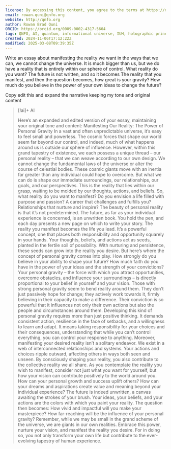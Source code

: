```yaml
---
license: By accessing this content, you agree to the terms at https://qnfo.org/LICENSE
email: rowan.quni@qnfo.org
website: http://qnfo.org
author: Rowan Brad Quni
ORCID: https://orcid.org/0009-0002-4317-5604
tags: QNFO, AI, quantum, informational universe, IUH, holographic principle
created: 2024-11-06T17:12:22Z
modified: 2025-03-08T09:39:35Z
---
```


Write an essay about manifesting the reality we want in the ways that we can, we cannot change the universe. It is much bigger than us, but we do have a reality that is entirely within our sphere of control. What reality do you want? The future is not written, and so it becomes The reality that you manifest, and then the question becomes, how great is your gravity? How much do you believe in the power of your own ideas to change the future?

Copy edit this and expand the narrative keeping my tone and original content

> [!ai]+ AI
>
> Here’s an expanded and edited version of your essay, maintaining your original tone and content:
> Manifesting Our Reality: The Power of Personal Gravity
> In a vast and often unpredictable universe, it’s easy to feel small and powerless. The cosmic forces that shape our world seem far beyond our control, and indeed, much of what happens around us is outside our sphere of influence. However, within this grand tapestry of existence, we each possess a unique thread – our personal reality – that we can weave according to our own design.
> We cannot change the fundamental laws of the universe or alter the course of celestial bodies. These cosmic giants move with an inertia far greater than any individual could hope to overcome. But what we can do is shape our immediate surroundings, our relationships, our goals, and our perspectives. This is the reality that lies within our grasp, waiting to be molded by our thoughts, actions, and beliefs.
> So, what reality do you want to manifest? Do you envision a life filled with purpose and passion? A career that challenges and fulfills you? Relationships that nurture and inspire? The beauty of personal reality is that it’s not predetermined. The future, as far as your individual experience is concerned, is an unwritten book. You hold the pen, and each day presents a new page on which to write your story.
> The reality you manifest becomes the life you lead. It’s a powerful concept, one that places both responsibility and opportunity squarely in your hands. Your thoughts, beliefs, and actions act as seeds, planted in the fertile soil of possibility. With nurturing and persistence, these seeds can grow into the reality you desire.
> But here’s where the concept of personal gravity comes into play. How strongly do you believe in your ability to shape your future? How much faith do you have in the power of your ideas and the strength of your convictions? Your personal gravity – the force with which you attract opportunities, overcome obstacles, and influence your surroundings – is directly proportional to your belief in yourself and your vision.
> Those with strong personal gravity seem to bend reality around them. They don’t just passively hope for change; they actively work towards it, firmly believing in their capacity to make a difference. Their conviction is so powerful that it influences not only their own actions but also the people and circumstances around them.
> Developing this kind of personal gravity requires more than just positive thinking. It demands consistent action, resilience in the face of setbacks, and a willingness to learn and adapt. It means taking responsibility for your choices and their consequences, understanding that while you can’t control everything, you can control your response to anything.
> Moreover, manifesting your desired reality isn’t a solitary endeavor. We exist in a web of interconnected relationships and systems. Your actions and choices ripple outward, affecting others in ways both seen and unseen. By consciously shaping your reality, you also contribute to the collective reality we all share.
> As you contemplate the reality you wish to manifest, consider not just what you want for yourself, but how your vision can contribute positively to the world around you. How can your personal growth and success uplift others? How can your dreams and aspirations create value and meaning beyond your individual experience?
> The future is indeed unwritten, a canvas awaiting the strokes of your brush. Your ideas, your beliefs, and your actions are the colors with which you paint your reality. The question then becomes: How vivid and impactful will you make your masterpiece? How far-reaching will be the influence of your personal gravity?
> Remember, while we may be small in the grand scheme of the universe, we are giants in our own realities. Embrace this power, nurture your vision, and manifest the reality you desire. For in doing so, you not only transform your own life but contribute to the ever-evolving tapestry of human experience.
